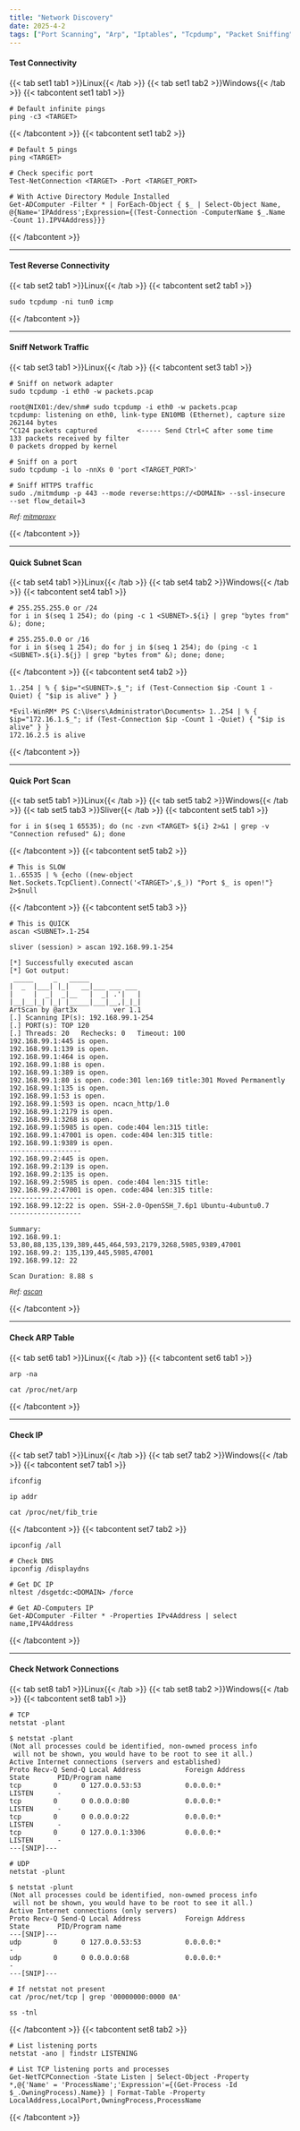 ```yaml
---
title: "Network Discovery"
date: 2025-4-2
tags: ["Port Scanning", "Arp", "Iptables", "Tcpdump", "Packet Sniffing", "Reconnaissance", "Port", "Network", "Discovery", "Ping"]
---
```


#### Test Connectivity

{{< tab set1 tab1 >}}Linux{{< /tab >}}
{{< tab set1 tab2 >}}Windows{{< /tab >}}
{{< tabcontent set1 tab1 >}}

```console
# Default infinite pings
ping -c3 <TARGET>
```

{{< /tabcontent >}}
{{< tabcontent set1 tab2 >}}

```console
# Default 5 pings
ping <TARGET>
```

```console
# Check specific port
Test-NetConnection <TARGET> -Port <TARGET_PORT>
```

```console
# With Active Directory Module Installed
Get-ADComputer -Filter * | ForEach-Object { $_ | Select-Object Name, @{Name='IPAddress';Expression={(Test-Connection -ComputerName $_.Name -Count 1).IPV4Address}}}
```

{{< /tabcontent >}}

---

#### Test Reverse Connectivity

{{< tab set2 tab1 >}}Linux{{< /tab >}}
{{< tabcontent set2 tab1 >}}

```console
sudo tcpdump -ni tun0 icmp
```

{{< /tabcontent >}}

---

#### Sniff Network Traffic

{{< tab set3 tab1 >}}Linux{{< /tab >}}
{{< tabcontent set3 tab1 >}}

```console
# Sniff on network adapter
sudo tcpdump -i eth0 -w packets.pcap
```

```console {class="sample-code"}
root@NIX01:/dev/shm# sudo tcpdump -i eth0 -w packets.pcap
tcpdump: listening on eth0, link-type EN10MB (Ethernet), capture size 262144 bytes
^C124 packets captured          <----- Send Ctrl+C after some time
133 packets received by filter
0 packets dropped by kernel
```

```console
# Sniff on a port
sudo tcpdump -i lo -nnXs 0 'port <TARGET_PORT>'
```

```console
# Sniff HTTPS traffic
sudo ./mitmdump -p 443 --mode reverse:https://<DOMAIN> --ssl-insecure --set flow_detail=3
```

<small>*Ref: [mitmproxy](https://mitmproxy.org/)*</small>

{{< /tabcontent >}}

---

#### Quick Subnet Scan

{{< tab set4 tab1 >}}Linux{{< /tab >}}
{{< tab set4 tab2 >}}Windows{{< /tab >}}
{{< tabcontent set4 tab1 >}}

```console
# 255.255.255.0 or /24
for i in $(seq 1 254); do (ping -c 1 <SUBNET>.${i} | grep "bytes from" &); done;
```

```console
# 255.255.0.0 or /16
for i in $(seq 1 254); do for j in $(seq 1 254); do (ping -c 1 <SUBNET>.${i}.${j} | grep "bytes from" &); done; done;
```

{{< /tabcontent >}}
{{< tabcontent set4 tab2 >}}

```console
1..254 | % { $ip="<SUBNET>.$_"; if (Test-Connection $ip -Count 1 -Quiet) { "$ip is alive" } }
```

```console {class="sample-code"}
*Evil-WinRM* PS C:\Users\Administrator\Documents> 1..254 | % { $ip="172.16.1.$_"; if (Test-Connection $ip -Count 1 -Quiet) { "$ip is alive" } }
172.16.2.5 is alive
```

{{< /tabcontent >}}

---

#### Quick Port Scan

{{< tab set5 tab1 >}}Linux{{< /tab >}}
{{< tab set5 tab2 >}}Windows{{< /tab >}}
{{< tab set5 tab3 >}}Sliver{{< /tab >}}
{{< tabcontent set5 tab1 >}}

```console
for i in $(seq 1 65535); do (nc -zvn <TARGET> ${i} 2>&1 | grep -v "Connection refused" &); done
```

{{< /tabcontent >}}
{{< tabcontent set5 tab2 >}}

```console
# This is SLOW
1..65535 | % {echo ((new-object Net.Sockets.TcpClient).Connect('<TARGET>',$_)) "Port $_ is open!"} 2>$null
```

{{< /tabcontent >}}
{{< tabcontent set5 tab3 >}}

```console
# This is QUICK
ascan <SUBNET>.1-254
```

```console {class="sample-code"}
sliver (session) > ascan 192.168.99.1-254

[*] Successfully executed ascan
[*] Got output:
 _____     _   _____             
|  _  |___| |_|   __|___ ___ ___                                                                                                                                                                                    
|     |  _|  _|__   |  _| .'|   |                                                                                                                                                                                   
|__|__|_| |_| |_____|___|__,|_|_|                                                                                                                                                                                   
ArtScan by @art3x         ver 1.1                                                                                                                                                                                   
[.] Scanning IP(s): 192.168.99.1-254
[.] PORT(s): TOP 120                                                                                                                                                                                                
[.] Threads: 20   Rechecks: 0   Timeout: 100                                                                                                                                                                        
192.168.99.1:445 is open.                                                                                                                                                                                           
192.168.99.1:139 is open.
192.168.99.1:464 is open.
192.168.99.1:88 is open.
192.168.99.1:389 is open.
192.168.99.1:80 is open. code:301 len:169 title:301 Moved Permanently
192.168.99.1:135 is open.
192.168.99.1:53 is open.
192.168.99.1:593 is open. ncacn_http/1.0
192.168.99.1:2179 is open.
192.168.99.1:3268 is open.
192.168.99.1:5985 is open. code:404 len:315 title:
192.168.99.1:47001 is open. code:404 len:315 title:
192.168.99.1:9389 is open.
------------------
192.168.99.2:445 is open.
192.168.99.2:139 is open.
192.168.99.2:135 is open.
192.168.99.2:5985 is open. code:404 len:315 title:
192.168.99.2:47001 is open. code:404 len:315 title:
------------------
192.168.99.12:22 is open. SSH-2.0-OpenSSH_7.6p1 Ubuntu-4ubuntu0.7
------------------

Summary:
192.168.99.1: 53,80,88,135,139,389,445,464,593,2179,3268,5985,9389,47001
192.168.99.2: 135,139,445,5985,47001
192.168.99.12: 22

Scan Duration: 8.88 s
```

<small>*Ref: [ascan](https://github.com/art3x/ascan)*</small>

{{< /tabcontent >}}

---

#### Check ARP Table

{{< tab set6 tab1 >}}Linux{{< /tab >}}
{{< tabcontent set6 tab1 >}}

```console
arp -na
```

```console
cat /proc/net/arp
```

{{< /tabcontent >}}

---

#### Check IP

{{< tab set7 tab1 >}}Linux{{< /tab >}}
{{< tab set7 tab2 >}}Windows{{< /tab >}}
{{< tabcontent set7 tab1 >}}

```console
ifconfig
```

```console
ip addr
```

```console
cat /proc/net/fib_trie
```

{{< /tabcontent >}}
{{< tabcontent set7 tab2 >}}

```console
ipconfig /all
```

```console
# Check DNS
ipconfig /displaydns
```

```console
# Get DC IP
nltest /dsgetdc:<DOMAIN> /force
```

```console
# Get AD-Computers IP
Get-ADComputer -Filter * -Properties IPv4Address | select name,IPV4Address
```

{{< /tabcontent >}}

---

#### Check Network Connections

{{< tab set8 tab1 >}}Linux{{< /tab >}}
{{< tab set8 tab2 >}}Windows{{< /tab >}}
{{< tabcontent set8 tab1 >}}

```console
# TCP
netstat -plant
```

```console {class="sample-code"}
$ netstat -plant
(Not all processes could be identified, non-owned process info                                          
 will not be shown, you would have to be root to see it all.)                                           
Active Internet connections (servers and established)                                                   
Proto Recv-Q Send-Q Local Address           Foreign Address         State       PID/Program name        
tcp        0      0 127.0.0.53:53           0.0.0.0:*               LISTEN      -                       
tcp        0      0 0.0.0.0:80              0.0.0.0:*               LISTEN      -                       
tcp        0      0 0.0.0.0:22              0.0.0.0:*               LISTEN      -                       
tcp        0      0 127.0.0.1:3306          0.0.0.0:*               LISTEN      -
---[SNIP]--- 
```

```console
# UDP
netstat -plunt
```

```console {class="sample-code"}
$ netstat -plunt
(Not all processes could be identified, non-owned process info
 will not be shown, you would have to be root to see it all.)
Active Internet connections (only servers)
Proto Recv-Q Send-Q Local Address           Foreign Address         State       PID/Program name    
---[SNIP]---                  
udp        0      0 127.0.0.53:53           0.0.0.0:*                           -                   
udp        0      0 0.0.0.0:68              0.0.0.0:*                           - 
---[SNIP]--- 
```

```console
# If netstat not present
cat /proc/net/tcp | grep '00000000:0000 0A'
```

```console
ss -tnl
```

{{< /tabcontent >}}
{{< tabcontent set8 tab2 >}}

```console
# List listening ports
netstat -ano | findstr LISTENING
```

```console
# List TCP listening ports and processes
Get-NetTCPConnection -State Listen | Select-Object -Property *,@{'Name' = 'ProcessName';'Expression'={(Get-Process -Id $_.OwningProcess).Name}} | Format-Table -Property LocalAddress,LocalPort,OwningProcess,ProcessName
```

{{< /tabcontent >}}
